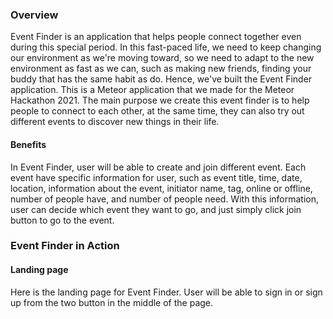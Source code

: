 ### Overview
Event Finder is an application that helps people connect together even during this special period. In this fast-paced life, we need to keep changing our environment as we're moving toward, so we need to adapt to the new environment as fast as we can, such as making new friends, finding your buddy that has the same habit as do. Hence, we've built the Event Finder application. This is a Meteor application that we made for the Meteor Hackathon 2021. The main purpose we create this event finder is to help people to connect to each other, at the same time, they can also try out different events to discover new things in their life.

#### Benefits
In Event Finder, user will be able to create and join different event. Each event have specific information for user, such as event title, time, date, location, information about the event, initiator name, tag, online or offline, number of people have, and number of people need. With this information, user can decide which event they want to go, and just simply click join button to go to the event.

### Event Finder in Action

#### Landing page
Here is the landing page for Event Finder. User will be able to sign in or sign up from the two button in the middle of the page.

